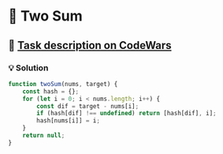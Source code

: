 # 📝 Two Sum

## 🔗 [Task description on CodeWars](https://www.codewars.com/kata/52c31f8e6605bcc646000082)

### 💡 Solution

```javascript
function twoSum(nums, target) {
    const hash = {};
    for (let i = 0; i < nums.length; i++) {
        const dif = target - nums[i];
        if (hash[dif] !== undefined) return [hash[dif], i];
        hash[nums[i]] = i;
    }
    return null;
}
```
